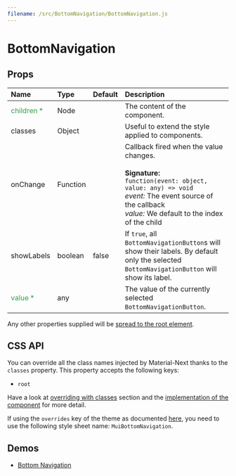 ```yaml
---
filename: /src/BottomNavigation/BottomNavigation.js
---
```


<!--- This documentation is automatically generated, do not try to edit it. -->

# BottomNavigation



## Props

| Name | Type | Default | Description |
|:-----|:-----|:--------|:------------|
| <span style="color: #31a148">children *</span> | Node |  | The content of the component. |
| classes | Object |  | Useful to extend the style applied to components. |
| onChange | Function |  | Callback fired when the value changes.<br><br>**Signature:**<br>`function(event: object, value: any) => void`<br>*event:* The event source of the callback<br>*value:* We default to the index of the child |
| showLabels | boolean | false | If `true`, all `BottomNavigationButton`s will show their labels. By default only the selected `BottomNavigationButton` will show its label. |
| <span style="color: #31a148">value *</span> | any |  | The value of the currently selected `BottomNavigationButton`. |

Any other properties supplied will be [spread to the root element](/guides/api#spread).

## CSS API

You can override all the class names injected by Material-Next thanks to the `classes` property.
This property accepts the following keys:
- `root`

Have a look at [overriding with classes](/customization/overrides#overriding-with-classes) section
and the [implementation of the component](https://github.com/material-next/material-next/tree/v1-beta/src/BottomNavigation/BottomNavigation.js)
for more detail.

If using the `overrides` key of the theme as documented
[here](/customization/themes#customizing-all-instances-of-a-component-type),
you need to use the following style sheet name: `MuiBottomNavigation`.

## Demos

- [Bottom Navigation](/demos/bottom-navigation)

